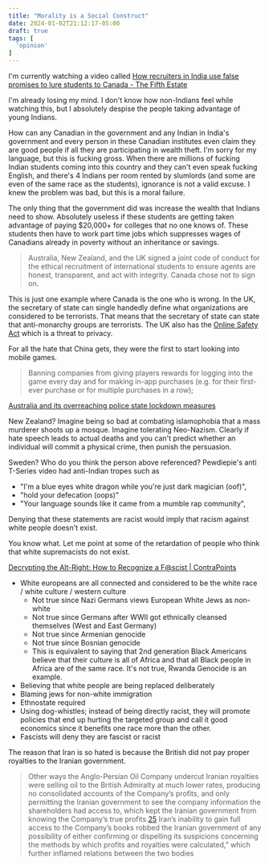 ```yaml
---
title: "Morality is a Social Construct"
date: 2024-01-02T21:12:17-05:00
draft: true
tags: [
  'opinion'
]
---
```


I'm currently watching a video called [How recruiters in India use false promises to lure students to Canada - The Fifth Estate](https://youtu.be/dNrXA5m7ROM?si=XbkX2g41OjPPCrmq)

I'm already losing my mind. I don't know how non-Indians feel while watching this, but I absolutely despise the people taking advantage of young Indians.

How can any Canadian in the government and any Indian in India's government and every person in these Canadian institutes even claim they are good people if all they are participating in wealth theft. I'm sorry for my language, but this is fucking gross. When there are millions of fucking Indian students coming into this country and they can't even speak fucking English, and there's 4 Indians per room rented by slumlords (and some are even of the same race as the students), ignorance is not a valid excuse. I knew the problem was bad, but this is a moral failure.

The only thing that the government did was increase the wealth that Indians need to show. Absolutely useless if these students are getting taken advantage of paying $20,000+ for colleges that no one knows of. These students then have to work part time jobs which suppresses wages of Canadians already in poverty without an inheritance or savings.

> Australia, New Zealand, and the UK signed a joint code of conduct for the ethical recruitment of international students to ensure agents are honest, transparent, and act with integrity. Canada chose not to sign on.

This is just one example where Canada is the one who is wrong. In the UK, the secretary of state can single handedly define what organizations are considered to be terrorists. That means that the secretary of state can state that anti-monarchy groups are terrorists. The UK also has the [Online Safety Act](https://www.wired.com/story/the-uks-controversial-online-safety-act-is-now-law/) which is a threat to privacy.

For all the hate that China gets, they were the first to start looking into mobile games.

> Banning companies from giving players rewards for logging into the game every day and for making in-app purchases (e.g. for their first-ever purchase or for multiple purchases in a row);

[Australia and its overreaching police state lockdown measures](https://www.reddit.com/r/changemyview/comments/pi55li/comment/hbne015/?utm_source=share&utm_medium=web2x&context=3)

New Zealand? Imagine being so bad at combating islamophobia that a mass murderer shoots up a mosque. Imagine tolerating Neo-Nazism. Clearly if hate speech leads to actual deaths and you can't predict whether an individual will commit a physical crime, then punish the persuasion.

Sweden? Who do you think the person above referenced? Pewdiepie's anti T-Series video had anti-Indian tropes such as

- "I'm a blue eyes white dragon while you're just dark magician (oof)",
- "hold your defecation (oops)"
- "Your language sounds like it came from a mumble rap community",

Denying that these statements are racist would imply that racism against white people doesn't exist.

You know what. Let me point at some of the retardation of people who think that white supremacists do not exist.

[Decrypting the Alt-Right: How to Recognize a F@scist | ContraPoints](https://youtu.be/Sx4BVGPkdzk)

- White europeans are all connected and considered to be the white race / white culture / western culture
  - Not true since Nazi Germans views European White Jews as non-white
  - Not true since Germans after WWII got ethnically cleansed themselves (West and East Germany)
  - Not true since Armenian genocide
  - Not true since Bosnian genocide
  - This is equivalent to saying that 2nd generation Black Americans believe that their culture is all of Africa and that all Black people in Africa are of the same race. It's not true, Rwanda Genocide is an example.
- Believing that white people are being replaced deliberately
- Blaming jews for non-white immigration
- Ethnostate required
- Using dog-whistles; instead of being directly racist, they will promote policies that end up hurting the targeted group and call it good economics since it benefits one race more than the other.
- Fascists will deny they are fascist or racist

The reason that Iran is so hated is because the British did not pay proper royalties to the Iranian government.

> Other ways the Anglo-Persian Oil Company undercut Iranian royalties were selling oil to the British Admiralty at much lower rates, producing no consolidated accounts of the Company’s profits, and only permitting the Iranian government to see the company information the shareholders had access to, which kept the Iranian government from knowing the Company’s true profits.[25](https://www.tandfonline.com/doi/abs/10.1080/00263209508701072) Iran’s inability to gain full access to the Company’s books robbed the Iranian government of any possibility of either confirming or dispelling its suspicions concerning the methods by which profits and royalties were calculated,” which further inflamed relations between the two bodies

